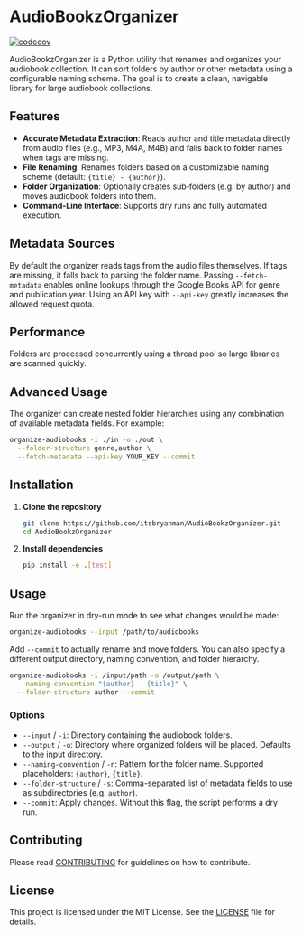 # AudioBookzOrganizer
[![codecov](https://codecov.io/gh/itsbryanman/AudioBookzOrganizer/branch/main/graph/badge.svg)](https://codecov.io/gh/itsbryanman/AudioBookzOrganizer)

AudioBookzOrganizer is a Python utility that renames and organizes your audiobook collection. It can sort folders by author or other metadata using a configurable naming scheme. The goal is to create a clean, navigable library for large audiobook collections.

## Features

* **Accurate Metadata Extraction**: Reads author and title metadata directly from audio files (e.g., MP3, M4A, M4B) and falls back to folder names when tags are missing.
* **File Renaming**: Renames folders based on a customizable naming scheme (default: `{title} - {author}`).
* **Folder Organization**: Optionally creates sub‑folders (e.g. by author) and moves audiobook folders into them.
* **Command-Line Interface**: Supports dry runs and fully automated execution.

## Metadata Sources

By default the organizer reads tags from the audio files themselves. If tags are missing, it falls back to parsing the folder name. Passing ``--fetch-metadata`` enables online lookups through the Google Books API for genre and publication year. Using an API key with ``--api-key`` greatly increases the allowed request quota.

## Performance

Folders are processed concurrently using a thread pool so large libraries are scanned quickly.

## Advanced Usage

The organizer can create nested folder hierarchies using any combination of available metadata fields. For example:

```bash
organize-audiobooks -i ./in -o ./out \
  --folder-structure genre,author \
  --fetch-metadata --api-key YOUR_KEY --commit
```


## Installation

1. **Clone the repository**
   ```bash
   git clone https://github.com/itsbryanman/AudioBookzOrganizer.git
   cd AudioBookzOrganizer
   ```
2. **Install dependencies**
   ```bash
   pip install -e .[test]
   ```

## Usage

Run the organizer in dry-run mode to see what changes would be made:

```bash
organize-audiobooks --input /path/to/audiobooks
```

Add `--commit` to actually rename and move folders. You can also specify a different output directory, naming convention, and folder hierarchy.

```bash
organize-audiobooks -i /input/path -o /output/path \
  --naming-convention "{author} - {title}" \
  --folder-structure author --commit
```

### Options

* `--input` / `-i`: Directory containing the audiobook folders.
* `--output` / `-o`: Directory where organized folders will be placed. Defaults to the input directory.
* `--naming-convention` / `-n`: Pattern for the folder name. Supported placeholders: `{author}`, `{title}`.
* `--folder-structure` / `-s`: Comma-separated list of metadata fields to use as subdirectories (e.g. `author`).
* `--commit`: Apply changes. Without this flag, the script performs a dry run.

## Contributing

Please read [CONTRIBUTING](CONTRIBUTING.md) for guidelines on how to contribute.

## License

This project is licensed under the MIT License. See the [LICENSE](LICENSE) file for details.
